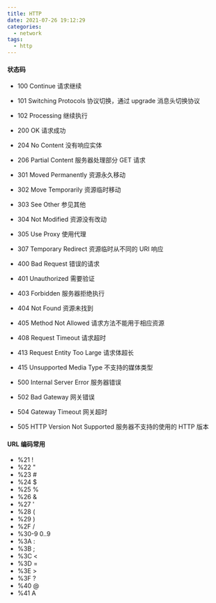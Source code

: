 ```yaml
---
title: HTTP
date: 2021-07-26 19:12:29
categories:
  - network
tags:
  - http
---
```


#### 状态码

- 100 Continue 请求继续
- 101 Switching Protocols 协议切换，通过 upgrade 消息头切换协议
- 102 Processing 继续执行

- 200 OK 请求成功
- 204 No Content 没有响应实体
- 206 Partial Content 服务器处理部分 GET 请求

- 301 Moved Permanently 资源永久移动
- 302 Move Temporarily 资源临时移动
- 303 See Other 参见其他
- 304 Not Modified 资源没有改动
- 305 Use Proxy 使用代理
- 307 Temporary Redirect 资源临时从不同的 URI 响应

- 400 Bad Request 错误的请求
- 401 Unauthorized 需要验证
- 403 Forbidden 服务器拒绝执行
- 404 Not Found 资源未找到
- 405 Method Not Allowed 请求方法不能用于相应资源
- 408 Request Timeout 请求超时
- 413 Request Entity Too Large 请求体超长
- 415 Unsupported Media Type 不支持的媒体类型

- 500 Internal Server Error 服务器错误
- 502 Bad Gateway 网关错误
- 504 Gateway Timeout 网关超时
- 505 HTTP Version Not Supported 服务器不支持的使用的 HTTP 版本

#### URL 编码常用

- %21 !
- %22 "
- %23 #
- %24 $
- %25 %
- %26 &
- %27 '
- %28 (
- %29 )
- %2F /
- %30-9 0..9
- %3A :
- %3B ;
- %3C <
- %3D =
- %3E >
- %3F ?
- %40 @
- %41 A

